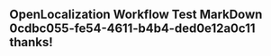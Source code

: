 <properties
ms.topic="hero-topic"
ms.test1="hero-topic"
ms.test2="test"/>


## OpenLocalization Workflow Test MarkDown 0cdbc055-fe54-4611-b4b4-ded0e12a0c11 thanks!



<!--HONumber=Jul16_HO5-->


